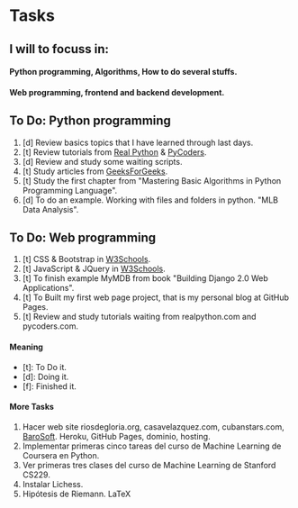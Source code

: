 # Tasks

## I will to focuss in:
#### Python programming, Algorithms, How to do several stuffs.
#### Web programming, frontend and backend development.

## To Do: Python programming
1. [d] Review basics topics that I have learned through last days.
2. [t] Review tutorials from [Real Python](http://www.realpython.com) & [PyCoders](http://www.pycoders.com).
3. [d] Review and study some waiting scripts.
4. [t] Study articles from [GeeksForGeeks](http://www.geeksforgeeks.com).
5. [t] Study the first chapter from "Mastering Basic Algorithms in Python Programming Language".
6. [d] To do an example. Working with files and folders in python. "MLB Data Analysis".

## To Do: Web programming
1. [t] CSS & Bootstrap in [W3Schools](http://www.w3shools.com).
2. [t] JavaScript & JQuery in [W3Schools](http://www.w3shools.com).
3. [t] To finish example MyMDB from book "Building Django 2.0 Web Applications".
4. [t] To Built my first web page project, that is my personal blog at GitHub Pages.
5. [t] Review and study tutorials waiting from realpython.com and pycoders.com.

#### Meaning
- [t]: To Do it.
- [d]: Doing it.
- [f]: Finished it.

#### More Tasks
1. Hacer web site riosdegloria.org, casavelazquez.com, cubanstars.com, [BaroSoft](http://alayoalex.github.io). Heroku, GitHub Pages, dominio, hosting.
2. Implementar primeras cinco tareas del curso de Machine Learning de Coursera en Python.
3. Ver primeras tres clases del curso de Machine Learning de Stanford CS229.
4. Instalar Lichess.
5. Hipótesis de Riemann. LaTeX
